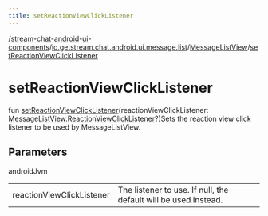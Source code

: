 ```yaml
---
title: setReactionViewClickListener
---
```

/[stream-chat-android-ui-components](../../index.md)/[io.getstream.chat.android.ui.message.list](../index.md)/[MessageListView](index.md)/[setReactionViewClickListener](setReactionViewClickListener.md)  
  
  
  
# setReactionViewClickListener  
fun [setReactionViewClickListener](setReactionViewClickListener.md)(reactionViewClickListener: [MessageListView.ReactionViewClickListener](ReactionViewClickListener/index.md)?)Sets the reaction view click listener to be used by MessageListView.  
  
## Parameters  
  
androidJvm  
  
| | |
|---|---|
| <a name="io.getstream.chat.android.ui.message.list/MessageListView/setReactionViewClickListener/#io.getstream.chat.android.ui.message.list.MessageListView.ReactionViewClickListener?/PointingToDeclaration/"></a>reactionViewClickListener| <a name="io.getstream.chat.android.ui.message.list/MessageListView/setReactionViewClickListener/#io.getstream.chat.android.ui.message.list.MessageListView.ReactionViewClickListener?/PointingToDeclaration/"></a>The listener to use. If null, the default will be used instead.|
  

